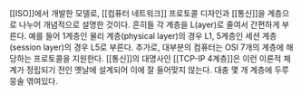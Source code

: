 [[ISO]]에서 개발한 모델로, [[컴퓨터 네트워크]] 프로토콜 디자인과 [[통신]]을 계층으로 나누어 개념적으로 설명한 것이다. 흔히들 각 계층을 L(ayer)로 줄여서 간편하게 부른다. 예를 들어 1계층인 물리 계층(physical layer)의 경우 L1, 5계층인 세션 계층(session layer)의 경우 L5로 부른다. 추가로, 대부분의  컴퓨터는 OSI 7개의 계층에 해당하는 프로토콜을 지원한다. [[통신]]의 대명사인 [[TCP-IP 4계층]]은 이런 이론적 체계가 정립되기 전인 옛날에 설계되어 이에 잘 들어맞지 않는다. 대충 몇 개 계층에 두루뭉술 엮여있다.